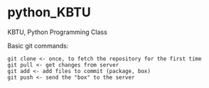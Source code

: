 # python_KBTU
KBTU, Python Programming Class


Basic git commands:

    git clone <- once, to fetch the repository for the first time
    git pull <- get changes from server
    git add <- add files to commit (package, box)
    git push <- send the "box" to the server


